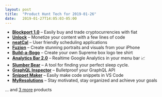 ```yaml
---
layout: post
title:  "Product Hunt Tech for 2019-01-26"
date:   2019-01-27T14:05:03-05:00
---
```


* **[Blockport 1.0](https://www.producthunt.com/posts/blockport-1-0?utm_campaign=producthunt-api&utm_medium=api&utm_source=Application%3A+Daily+Digest+RSS+%28ID%3A+3202%29)** – Easily buy and trade cryptocurrencies with fiat
* **[Unlock](https://www.producthunt.com/posts/unlock-3?utm_campaign=producthunt-api&utm_medium=api&utm_source=Application%3A+Daily+Digest+RSS+%28ID%3A+3202%29)** – Monetize your content with a few lines of code
* **[neatCal](https://www.producthunt.com/posts/neatcal?utm_campaign=producthunt-api&utm_medium=api&utm_source=Application%3A+Daily+Digest+RSS+%28ID%3A+3202%29)** – User friendly scheduling applications
* **[Fuzion](https://www.producthunt.com/posts/fuzion?utm_campaign=producthunt-api&utm_medium=api&utm_source=Application%3A+Daily+Digest+RSS+%28ID%3A+3202%29)** – Create stunning portraits and visuals from your iPhone
* **[Build-a-Bogo](https://www.producthunt.com/posts/build-a-bogo?utm_campaign=producthunt-api&utm_medium=api&utm_source=Application%3A+Daily+Digest+RSS+%28ID%3A+3202%29)** – Create your own Supreme box logo tee shirt
* **[Analytics Bar 2.0](https://www.producthunt.com/posts/analytics-bar-2-0?utm_campaign=producthunt-api&utm_medium=api&utm_source=Application%3A+Daily+Digest+RSS+%28ID%3A+3202%29)** – Realtime Google Analytics in your menu bar 📈
* **[Slumber Bear](https://www.producthunt.com/posts/slumber-bear?utm_campaign=producthunt-api&utm_medium=api&utm_source=Application%3A+Daily+Digest+RSS+%28ID%3A+3202%29)** – A tool for finding your perfect sleep cycle.
* **[GraphQL Inspector](https://www.producthunt.com/posts/graphql-inspector?utm_campaign=producthunt-api&utm_medium=api&utm_source=Application%3A+Daily+Digest+RSS+%28ID%3A+3202%29)** – Bulletproof your GraphQL API
* **[Snippet Maker](https://www.producthunt.com/posts/snippet-maker?utm_campaign=producthunt-api&utm_medium=api&utm_source=Application%3A+Daily+Digest+RSS+%28ID%3A+3202%29)** – Easily make code snippets in VS Code
* **[MyResolutions](https://www.producthunt.com/posts/myresolutions?utm_campaign=producthunt-api&utm_medium=api&utm_source=Application%3A+Daily+Digest+RSS+%28ID%3A+3202%29)** – Stay motivated, stay organized and achieve your goals

… and [3 more](https://www.producthunt.com/tech) products
